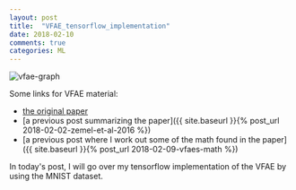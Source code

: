 ```yaml
---
layout: post
title:  "VFAE_tensorflow_implementation"
date: 2018-02-10
comments: true
categories: ML
---
```

![vfae-graph]({{site.url}}/images/vfae-graph.png)

Some links for VFAE material:

- [the original paper](https://arxiv.org/pdf/1511.00830.pdf)
- [a previous post summarizing the paper]({{ site.baseurl }}{% post_url 2018-02-02-zemel-et-al-2016 %})
- [a previous post where I work out some of the math found in the paper]({{ site.baseurl }}{% post_url 2018-02-09-vfaes-math %})

In today's post, I will go over my tensorflow implementation of the VFAE by using
the MNIST dataset.
